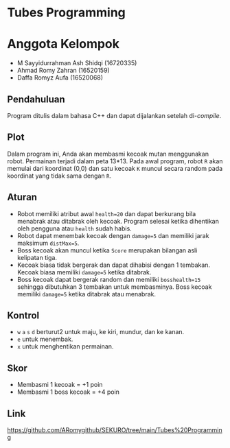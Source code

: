 # Tubes Programming

# Anggota Kelompok
* M Sayyidurrahman Ash Shidqi (16720335)
* Ahmad Romy Zahran (16520159)
* Daffa Romyz Aufa (16520068)

## Pendahuluan
Program ditulis dalam bahasa C++ dan dapat dijalankan setelah di-_compile_.

## Plot
Dalam program ini, Anda akan membasmi kecoak mutan menggunakan robot.
Permainan terjadi dalam peta 13*13. Pada awal program, robot `R` akan memulai dari koordinat (0,0) dan satu kecoak `K` muncul secara random pada koordinat yang tidak sama dengan `R`.

## Aturan
- Robot memiliki atribut awal `health=20` dan dapat berkurang bila menabrak atau ditabrak oleh kecoak. Program selesai ketika dihentikan oleh pengguna atau `health` sudah habis.
- Robot dapat menembak kecoak dengan `damage=5` dan memiliki jarak maksimum `distMax=5`.
- Boss kecoak akan muncul ketika `Score` merupakan bilangan asli kelipatan tiga.
- Kecoak biasa tidak bergerak dan dapat dihabisi dengan 1 tembakan. Kecoak biasa memiliki `damage=5` ketika ditabrak.
- Boss kecoak dapat bergerak random dan memiliki `bosshealth=15` sehingga dibutuhkan 3 tembakan untuk membasminya. Boss kecoak memiliki `damage=5` ketika ditabrak atau menabrak.

## Kontrol
* `w` `a` `s` `d` berturut2 untuk maju, ke kiri, mundur, dan ke kanan.
* `e` untuk menembak.
* `x` untuk menghentikan permainan.

## Skor
* Membasmi 1 kecoak = +1 poin
* Membasmi 1 boss kecoak = +4 poin

## Link
https://github.com/ARomygithub/SEKURO/tree/main/Tubes%20Programming
